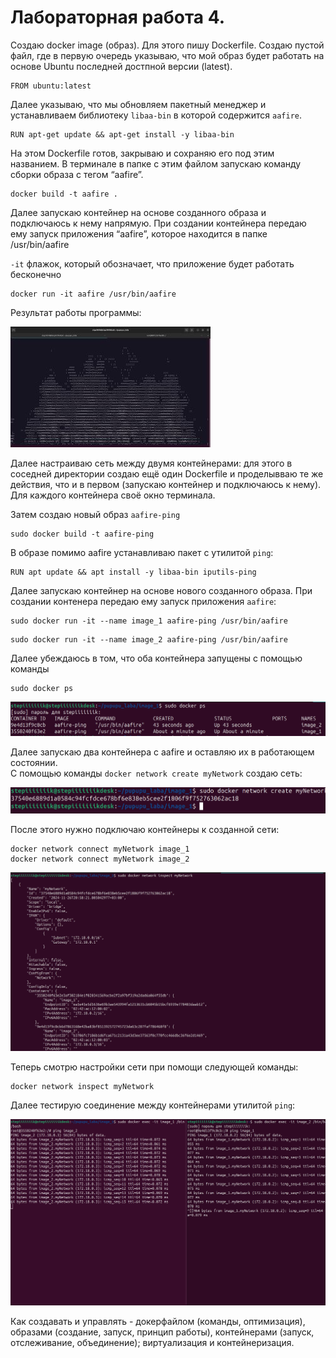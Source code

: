 
# Лабораторная работа 4.

Создаю docker image (образ). Для этого пишу Dockerfile. Создаю пустой файл, где в первую очередь указываю, что мой образ будет работать на основе Ubuntu последней достпной версии (latest).  
```
FROM ubuntu:latest
```
Далее указываю, что мы обновляем пакетный менеджер и устанавливаем библиотеку `libaa-bin` в которой содержится `aafire`. 
```
RUN apt-get update && apt-get install -y libaa-bin
```
На этом Dockerfile готов, закрываю и сохраняю его под этим названием. В терминале в папке с этим файлом запускаю команду сборки образа с тегом “aafire”.
```
docker build -t aafire .
```
Далее запускаю контейнер на основе созданного образа и подключаюсь к нему напрямую. При создании контейнера передаю ему запуск приложения “aafire”, которое находится в папке /usr/bin/aafire

`-it` флажок, который обозначает, что приложение будет работать бесконечно

```
docker run -it aafire /usr/bin/aafire
```

Результат работы программы:

![image!](result.png)

Далее настраиваю сеть между двумя контейнерами: для этого в соседней директории создаю ещё один Dockerfile и проделывваю те же действия, что и в первом (запускаю контейнер и подключаюсь к нему). Для каждого контейнера своё окно терминала.

Затем создаю новый образ `aafire-ping`
```
sudo docker build -t aafire-ping
```

В образе помимо aafire устанавливаю пакет с утилитой `ping`:

```
RUN apt update && apt install -y libaa-bin iputils-ping
```

Далее запускаю контейнер на основе нового созданного образа. При создании контенера передаю ему запуск приложения `aafire`:
```
sudo docker run -it --name image_1 aafire-ping /usr/bin/aafire
```
```
sudo docker run -it --name image_2 aafire-ping /usr/bin/aafire
```
Далее убеждаюсь в том, что оба контейнера запущены с помощью команды
```
sudo docker ps
```
![image!](dockerps.png)

Далее запускаю два контейнера с aafire и оставляю их в работающем состоянии.  
С помощью команды `docker network create myNetwork` создаю сеть:

![image!](createnetwork.png)

После этого нужно подключаю контейнеры к созданной сети:
```
docker network connect myNetwork image_1
docker network connect myNetwork image_2
```
![image!](connectnetwork.png)

Теперь смотрю настройки сети при помощи следующей команды:
```
docker network inspect myNetwork
```
Далее тестирую соединение между контейнерами утилитой `ping`:

![image!](pinggg.png)

Как создавать и управлять - докерфайлом (команды, оптимизация), образами (создание, запуск, принцип работы), контейнерами (запуск, отслеживание, объединение); виртуализация и контейнеризация. 
